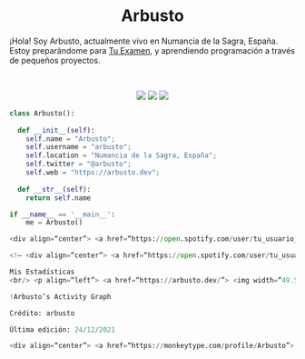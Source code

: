 <h1 align="center">
  <b>Arbusto</b>
</h1>

¡Hola! Soy Arbusto, actualmente vivo en Numancia de la Sagra, España. Estoy preparándome para 
<a href="https://es.wikipedia.org/wiki/Tu_Examen">Tu Examen</a>, 
y aprendiendo programación a través de pequeños proyectos.

<br>

<p>
<div align="center">
  <img src="https://img.shields.io/badge/-HTML-c58545?style=for-the-badge&logo=html5&logoColor=c58545&labelColor=282828">
  <img src="https://img.shields.io/badge/-CSS-d1a01f?style=for-the-badge&logo=css3&logoColor=d1a01f&labelColor=282828">
  <img src="https://img.shields.io/badge/-Python-98b982?style=for-the-badge&logo=python&logoColor=98b982&labelColor=282828">
</div>
</p>

```python
class Arbusto():
    
  def __init__(self):
    self.name = "Arbusto";
    self.username = "arbusto";
    self.location = "Numancia de la Sagra, España";
    self.twitter = "@arbusto";
    self.web = "https://arbusto.dev";
  
  def __str__(self):
    return self.name

if __name__ == '__main__':
    me = Arbusto()

<div align=“center”> <a href=“https://open.spotify.com/user/tu_usuario_spotify”> <img src=“https://readme-spotify-tingz.vercel.app/api/now-playing”> </a> </div>

<!– <div align=“center”> <a href=“https://open.spotify.com/user/tu_usuario_spotify”> <img src=“https://spotify-readme-theta-virid.vercel.app/api?scan=true&theme=dark” width=“240px”> </a> </div> –>

Mis Estadísticas
<br/> <p align=“left”> <a href=“https://arbusto.dev/”> <img width=“49.5%” src=“https://github-readme-stats.vercel.app/api?username=arbusto&show_icons=true&theme=gruvbox&hide_border=true” /> <img width=“49.5%” src=“https://github-readme-streak-stats.herokuapp.com/?user=arbusto&theme=gruvbox&hide_border=true” /> </a> </p> <br>

!Arbusto’s Activity Graph

Crédito: arbusto

Última edición: 24/12/2021

<div align=“center”> <a href=“https://monkeytype.com/profile/Arbusto”> <img src=“https://monkeytype.com/profile/Arbusto”> </a> </div>
